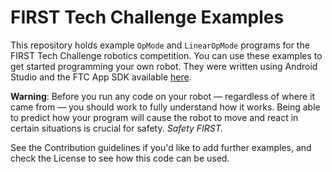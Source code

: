 # FIRST Tech Challenge Examples

This repository holds example `OpMode` and `LinearOpMode` programs for the FIRST Tech Challenge robotics competition. You can use these examples to get started programming your own robot. They were written using Android Studio and the FTC App SDK available [here](https://github.com/ftctechnh/ftc_app).

**Warning**: Before you run any code on your robot — regardless of where it came from — you should work to fully understand how it works. Being able to predict how your program will cause the robot to move and react in certain situations is crucial for safety. *Safety FIRST.*

See the Contribution guidelines if you'd like to add further examples, and check the License to see how this code can be used.
